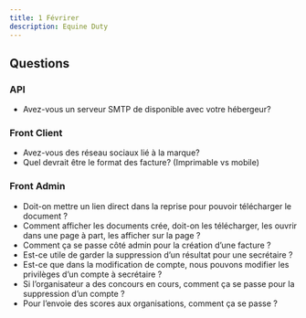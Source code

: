 ```yaml
---
title: 1 Févrirer
description: Equine Duty
---
```


## Questions

### API
- Avez-vous un serveur SMTP de disponible avec votre hébergeur?

### Front Client
- Avez-vous des réseau sociaux lié à la marque?
- Quel devrait être le format des facture? (Imprimable vs mobile)

### Front Admin 
-   Doit-on mettre un lien direct dans la reprise pour pouvoir télécharger le document ?
-   Comment afficher les documents crée, doit-on les télécharger, les ouvrir dans une page à part, les afficher sur la page ?
-   Comment ça se passe côté admin pour la création d’une facture ?
-   Est-ce utile de garder la suppression d’un résultat pour une secrétaire ?
-   Est-ce que dans la modification de compte, nous pouvons modifier les privilèges d’un compte à secrétaire ?
-   Si l’organisateur a des concours en cours, comment ça se passe pour la suppression d’un compte ?
-   Pour l’envoie des scores aux organisations, comment ça se passe ?
